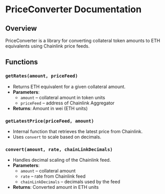 # PriceConverter Documentation

## Overview
PriceConverter is a library for converting collateral token amounts to ETH equivalents using Chainlink price feeds.

## Functions

### `getRates(amount, priceFeed)`
- Returns ETH equivalent for a given collateral amount.
- **Parameters**:
  - `amount` – collateral amount in token units
  - `priceFeed` – address of Chainlink Aggregator
- **Returns**: Amount in wei (ETH units)

### `getLatestPrice(priceFeed, amount)`
- Internal function that retrieves the latest price from Chainlink.
- Uses `convert` to scale based on decimals.

### `convert(amount, rate, chainLinkDecimals)`
- Handles decimal scaling of the Chainlink feed.
- **Parameters**:
  - `amount` – collateral amount
  - `rate` – rate from Chainlink feed
  - `chainLinkDecimals` – decimals used by the feed
- **Returns**: Converted amount in ETH units
